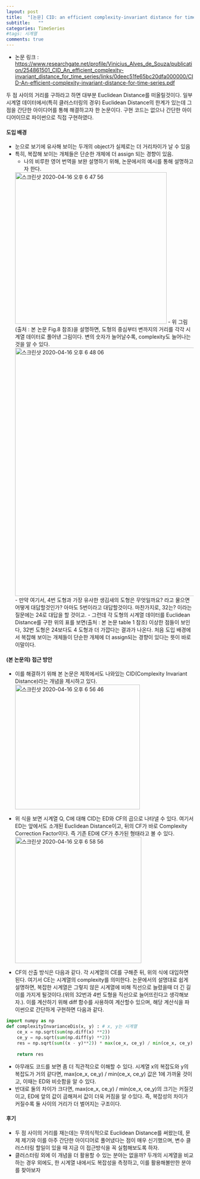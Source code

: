 ```yaml
---
layout: post
title:  "[논문] CID: an efficient complexity-invariant distance for time series"
subtitle:   ""
categories: TimeSeries
#tags: 시계열
comments: true
---
```



- 논문 링크 : https://www.researchgate.net/profile/Vinicius_Alves_de_Souza/publication/254861501_CID_An_efficient_complexity-invariant_distance_for_time_series/links/0deec51fe65bc20dfa000000/CID-An-efficient-complexity-invariant-distance-for-time-series.pdf

두 점 사이의 거리를 구하라고 하면 대부분 Euclidean Distance를 떠올릴것이다. 일부 시계열 데이터에서(특히 클러스터링의 경우) Euclidean Distance의 한계가 있는데 그점을 간단한 아이디어를 통해 해결하고자 한 논문이다. 구현 코드는 없으나 간단한 아이디어이므로 파이썬으로 직접 구현하였다.

#### 도입 배경
- 눈으로 보기에 유사해 보이는 두개의 object가 실제로는 더 거리차이가 날 수 있음  
- 특히, 복잡해 보이는 개체들은 단순한 개체에 더 assign 되는 경향이 있음.
    - 나의 비루한 영어 번역을 보완 설명하기 위해, 논문에서의 예시를 통해 설명하고자 한다.
    <img width="407" alt="스크린샷 2020-04-16 오후 6 47 56" src="https://user-images.githubusercontent.com/28383546/79445894-5dd48280-8018-11ea-86df-1f5d71acc1d4.png">
    - 위 그림(출처 : 본 논문 Fig.8 참조)을 설명하면, 도형의 중심부터 변까지의 거리를 각각 시계열 데이터로 풀어낸 그림이다. 변의 숫자가 늘어날수록, complexity도 늘어나는것을 알 수 있다.  
    <img width="667" alt="스크린샷 2020-04-16 오후 6 48 06" src="https://user-images.githubusercontent.com/28383546/79445901-6036dc80-8018-11ea-9a79-96d08510a387.png">
    - 만약 여기서, 4번 도형과 가장 유사한 생김새의 도형은 무엇일까요? 라고 물으면 어떻게 대답할것인가? 아마도 5번이라고 대답할것이다. 마찬가지로, 32는? 이라는 질문에는 24로 대답을 할 것이고.
    - 그런데 각 도형의 시계열 데이터를 Euclidean Distance를 구한 위의 표를 보면(출처 : 본 논문 table 1 참조) 이상한 점들이 보인다, 32번 도형은 24보다도 4 도형과 더 가깝다는 결과가 나온다. 처음 도입 배경에서 복잡해 보이는 개체들이 단순한 개체에 더 assign되는 경향이 있다는 뜻이 바로 이말이다.  


#### (본 논문의) 접근 방안
- 이를 해결하기 위해 본 논문은 제목에서도 나와있는 CID(Complexity Invariant Distance)라는 개념을 제시하고 있다.
    <img width="335" alt="스크린샷 2020-04-16 오후 6 56 46" src="https://user-images.githubusercontent.com/28383546/79445914-6462fa00-8018-11ea-92e4-575b8cf98cd3.png">
    
- 위 식을 보면 시계열 Q, C에 대해 CID는 ED와 CF의 곱으로 나타낼 수 있다. 여기서 ED는 앞에서도 소개된 Euclidean Distance이고, 뒤의 CF가 바로 Complexity Correction Factor이다. 즉 기존 ED에 CF가 추가된 형태라고 볼 수 있다.
    <img width="339" alt="스크린샷 2020-04-16 오후 6 58 56" src="https://user-images.githubusercontent.com/28383546/79445921-67f68100-8018-11ea-80c1-c6113595cd2b.png">
- CF의 산출 방식은 다음과 같다. 각 시계열의 CE를 구해준 뒤, 위의 식에 대입하면 된다. 여기서 CE는 시계열의 complexity를 의미한다. 논문에서의 설명대로 쉽게 설명하면, 복잡한 시계열은 그렇지 않은 시계열에 비해 직선으로 늘렸을때 더 긴 길이를 가지게 될것이다.(위의 32번과 4번 도형을 직선으로 늘어뜨린다고 생각해보자.). 이를 계산하기 위해 diff 함수를 사용하여 계산할수 있으며, 해당 계산식을 파이썬으로 간단하게 구현하면 다음과 같다.


```python
import numpy as np
def complexityInvarianceDis(x, y) : # x, y는 시계열
    ce_x = np.sqrt(sum(np.diff(x) **2))
    ce_y = np.sqrt(sum(np.diff(y) **2))
    res = np.sqrt(sum((x - y)**2)) * max(ce_x, ce_y) / min(ce_x, ce_y)
    
    return res
```

- 아무래도 코드를 보면 좀 더 직관적으로 이해할 수 있다. 시계열 x의 복잡도와 y의 복잡도가 거의 같다면, max(ce_x, ce_y) / min(ce_x, ce_y) 값은 1에 가까울 것이고, 이때는 ED와 비슷함을 알 수 있다.
- 반대로 둘의 차이가 크다면, max(ce_x, ce_y) / min(ce_x, ce_y)의 크기는 커질것이고, ED에 앞의 값이 곱해져서 값이 더욱 커짐을 알 수있다. 즉, 복잡성의 차이가 커질수록 둘 사이의 거리가 더 벌어지는 구조이다.

#### 후기
- 두 점 사이의 거리를 재는데는 무의식적으로 Euclidean Distance를 써왔는데, 문제 제기와 이를 아주 간단한 아이디어로 풀어냈다는 점이 매우 신기했으며, 변수 클러스터링 할일이 있을 때 지금 이 접근방식을 꼭 실험해보도록 하자.  
- 클러스터링 외에 이 개념을 더 활용할 수 있는 분야는 없을까? 두개의 시계열을 비교하는 경우 외에도, 한 시계열 내에서도 복잡성을 측정하고, 이를 활용해볼만한 분야를 찾아보자
